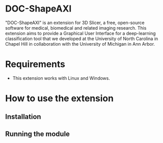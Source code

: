 
# DOC-ShapeAXI

"DOC-ShapeAXI" is an extension for 3D Slicer, a free, open-source software for medical, biomedical and related imaging research. This extension aims to provide a Graphical User Interface for a deep-learning classification tool that we developed at the University of North Carolina in Chapel Hill in collaboration with the University of Michigan in Ann Arbor. 

# Requirements

 - This extension works with Linux and Windows.

# How to use the extension
 
## Installation

## Running the module